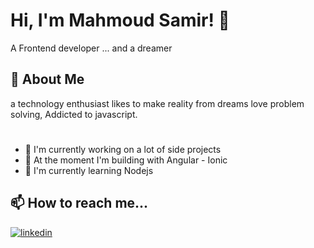 
# Hi, I'm Mahmoud Samir! 👋
A Frontend developer ... and a dreamer 

## 🚀 About Me

a technology enthusiast likes to make reality from dreams love problem solving, Addicted to javascript.

#
- 🔭 I'm currently working on a lot of side projects
- 🎢 At the moment I'm building with Angular - Ionic
- 🌱 I'm currently learning Nodejs



## 📫 How to reach me... 
[![linkedin](https://img.shields.io/badge/linkedin-0A66C2?style=for-the-badge&logo=linkedin&logoColor=white)](https://www.linkedin.com/in/mahmoud-samir01/)


